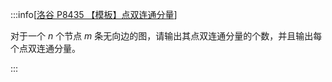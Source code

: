 :::info[[洛谷 P8435 【模板】点双连通分量](https://www.luogu.com.cn/problem/P8435)]

对于一个 $n$ 个节点 $m$ 条无向边的图，请输出其点双连通分量的个数，并且输出每个点双连通分量。

:::
